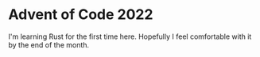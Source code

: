 # Advent of Code 2022

I'm learning Rust for the first time here. Hopefully I feel comfortable with it by the end of the month.